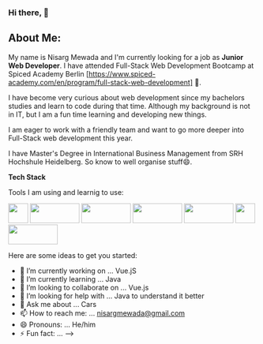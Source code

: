 ### Hi there, 👋

## About Me:

My name is Nisarg Mewada and I'm currently looking for a job as **Junior Web Developer**. I have attended Full-Stack Web Development Bootcamp at Spiced Academy Berlin [https://www.spiced-academy.com/en/program/full-stack-web-development] 🌱. 

I have become very curious about web development since my bachelors studies and learn to code during that time. Although my background is not in IT, but I am a fun time learning and developing new things.

I am eager to work with a friendly team and want to go more deeper into Full-Stack web development this year. 

I have Master's Degree in International Business Management from SRH Hochshule Heidelberg. So know to well organise stuff😄.

**Tech Stack**

Tools I am using and learnig to use:

<img src="https://upload.wikimedia.org/wikipedia/commons/9/99/Unofficial_JavaScript_logo_2.svg" height="40" width="40"> <img src="https://user-images.githubusercontent.com/73109141/148652129-f16146ce-42d3-4393-8025-739144ab52ce.png" height="40" width="100"> <img src="https://thehacktoday.com/wp-content/uploads/2017/01/1-16.png" height="40" width="100"> <img src="https://www.ppw.de/blog/wordpress/wp-content/uploads/2019/01/Vue.js-Logo.jpg" height="40" width="100"> <img src="https://www.tutorialrepublic.com/lib/images/css-illustration.png" height="40" width="100"> <img src="https://cdn.pixabay.com/photo/2017/08/05/11/16/logo-2582748_1280.png" height="40" width="40"> <img src="https://cloud7.news/wp-content/uploads/2020/12/GitHub-introduces-dark-mode-and-sponsors.jpg" height="40" width="100">



Here are some ideas to get you started:

- 🔭 I’m currently working on ... Vue.jS
- 🌱 I’m currently learning ... Java
- 👯 I’m looking to collaborate on ... Vue.js
- 🤔 I’m looking for help with ... Java to understand it better
- 💬 Ask me about ... Cars
- 📫 How to reach me: ... nisargmewada@gmail.com
- 😄 Pronouns: ... He/him
- ⚡ Fun fact: ... 
-->
